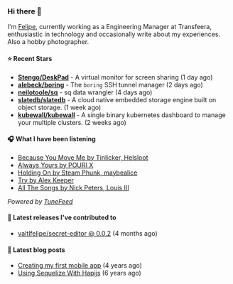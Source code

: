 ### Hi there 👋

I'm [Felipe](https://felipevm.com), currently working as a Engineering Manager at Transfeera, enthusiastic in technology and occasionally write about my experiences. Also a hobby photographer.

#### ⭐ Recent Stars
- **[Stengo/DeskPad](https://github.com/Stengo/DeskPad)** - A virtual monitor for screen sharing (1 day ago)
- **[alebeck/boring](https://github.com/alebeck/boring)** - The `boring`  SSH tunnel manager (2 days ago)
- **[neilotoole/sq](https://github.com/neilotoole/sq)** - sq data wrangler (4 days ago)
- **[slatedb/slatedb](https://github.com/slatedb/slatedb)** - A cloud native embedded storage engine built on object storage. (1 week ago)
- **[kubewall/kubewall](https://github.com/kubewall/kubewall)** - A single binary kubernetes dashboard to manage your multiple clusters. (2 weeks ago)

#### 🎧 What I have been listening
- [Because You Move Me by Tinlicker, Helsloot](https://open.spotify.com/track/05GvwwTLLID738BbKN1ze0)
- [Always Yours by POURI X](https://open.spotify.com/track/6bTf55POJ73MwwGAJDTxhV)
- [Holding On by Steam Phunk, maybealice](https://open.spotify.com/track/5sWEv6IqfiieSumtT3x9sa)
- [Try by Alex Keeper](https://open.spotify.com/track/2zsiYZ8aKhX0TEX3g2Pr8D)
- [All The Songs by Nick Peters, Louis III](https://open.spotify.com/track/5oA3tiyOv8pNM7yh4YwY4q)

_Powered by [TuneFeed](https://tunefeed.app?ref=valtlfelipe-gh-profile)_ 

#### 🚀 Latest releases I've contributed to


- [valtlfelipe/secret-editor @ 0.0.2](https://github.com/valtlfelipe/secret-editor/releases/tag/0.0.2) (4 months ago)

#### 📄 Latest blog posts
- [Creating my first mobile app](https://felipevm.com/posts/creating-my-first-mobile-app/) (4 years ago)
- [Using Sequelize With Hapijs](https://felipevm.com/posts/using-sequelize-with-hapijs/) (6 years ago)
